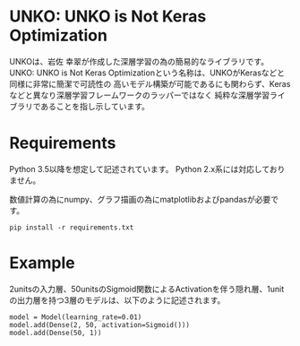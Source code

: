 # UNKO: UNKO is Not Keras Optimization
UNKOは、岩佐 幸翠が作成した深層学習の為の簡易的なライブラリです。
UNKO: UNKO is Not Keras Optimizationという名称は、UNKOがKerasなどと同様に非常に簡潔で可読性の
高いモデル構築が可能であるにも関わらず、Kerasなどと異なり深層学習フレームワークのラッパーではなく
純粋な深層学習ライブラリであることを指し示しています。

# Requirements
Python 3.5以降を想定して記述されています。
Python 2.x系には対応しておりません。

数値計算の為にnumpy、グラフ描画の為にmatplotlibおよびpandasが必要です。
```
pip install -r requirements.txt
```

# Example
2unitsの入力層、50unitsのSigmoid関数によるActivationを伴う隠れ層、1unitの出力層を持つ3層のモデルは、以下のように記述されます。
```
model = Model(learning_rate=0.01)
model.add(Dense(2, 50, activation=Sigmoid()))
model.add(Dense(50, 1))
```
